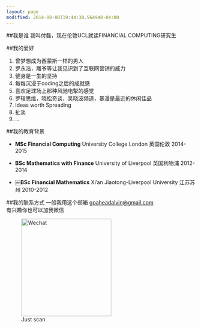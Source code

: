 ```yaml
---
layout: page
modified: 2014-08-08T19:44:38.564948-04:00
---
```



##我是谁
我叫付磊，现在伦敦UCL就读FINANCIAL COMPUTING研究生

##我的爱好
1. 曾梦想成为西蒙斯一样的男人  
2. 罗永浩，雕爷等让我见识到了互联网营销的威力  
3. 健身是一生的坚持  
4. 每每沉浸于coding之后的成就感  
5. 喜欢足球场上那种风驰电掣的感觉  
6. 罗辑思维，晓松奇谈，吴晓波频道，暴漫是最近的休闲佳品  
7. Ideas worth Spreading  
8. 扯淡
9. ...

 
##我的教育背景
<span><i class="fa fa-university fa-2x"></i></span> 
  
* **MSc Financial Computing**  University College London  英国伦敦  2014-2015      

* **BSc Mathematics with Finance**  University of Liverpool  英国利物浦  2012-2014

* **￼BSc Financial Mathematics**   Xi’an Jiaotong-Liverpool University  江苏苏州  2010-2012


##我的联系方式
一般我用这个邮箱
<a href="mailto:goaheadalvin@gmail.com">goaheadalvin@gmail.com</a>    
有兴趣你也可以加我微信   

<div style="margin-left:auto;margin-right:auto;">
<figure >
<a href="{{ site.url }}/images/goahead.jpg" title="Wechat"><img width="240" height="260" src="{{ site.url }}/images/goahead.jpg" alt="Wechat"></a>
<figcaption>Just scan</figcaption>
</figure>  
</div>